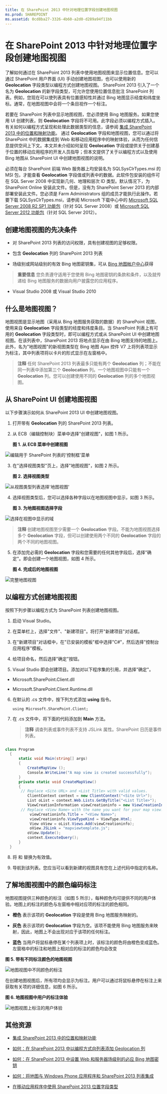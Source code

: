 ```yaml
---
title: 在 SharePoint 2013 中针对地理位置字段创建地图视图
ms.prod: SHAREPOINT
ms.assetid: 0cd8ba27-3326-4b60-a2d0-d289a94f11bb
---
```



# 在 SharePoint 2013 中针对地理位置字段创建地图视图
了解如何通过在 SharePoint 2013 列表中使用地图视图来显示位置信息。您可以通过 SharePoint 用户界面 (UI) 手动创建地图视图，也可以使用新的 **Geolocation** 字段类型以编程方式创建地图视图。
SharePoint 2013 引入了一个名为 **Geolocation** 的新字段类型，可允许您使用位置信息批注 SharePoint 列表。例如，您现在可以使列表具有位置感知性并通过 Bing 地图显示经度和纬度坐标。通常，在地图视图中会将一个条目视作一个标注。
  
    
    

若要在 SharePoint 列表中显示地图视图，您必须使用 Bing 地图服务。如果您使用 UI 创建列表，则 **Geolocation** 字段将不可用。此字段必须以编程方式插入。有关如何以编程方式呈现和处理此数据类型的信息，请参阅 [集成 SharePoint 2013 中的位置和映射功能](integrating-location-and-map-functionality-in-sharepoint-2013.md)。
通过 **Geolocation** 字段和地图视图，您可以通过将 SharePoint 中的数据集成到 Web 和移动应用程序中的映射体验，从而为任何信息提供空间上下文。本文并未介绍如何呈现 **Geolocation** 字段或提供关于创建基于位置的移动应用程序的开发人员指导；但本文提供了关于以编程方式以及使用 Bing 地图从 SharePoint UI 中创建地图视图的说明。
  
    
    

必须在每台 SharePoint 前端 Web 服务器上均安装名为 SQLSysClrTypes.msi 的 MSI 包，才能查看 **Geolocation** 字段值或列表中的数据。此软件包安装的组件可在 SQL Server 2008 中实现新几何、地理和层次 ID 类型。默认情况下，为 SharePoint Online 安装此文件。但是，没有为 SharePoint Server 2013 的内部部署安装此文件。您必须是 Farm Administrators 组的成员才能执行此操作。若要下载 SQLSysClrTypes.msi，请参阅 Microsoft 下载中心中的 [Microsoft SQL Server 2008 R2 SP1 功能包](http://www.microsoft.com/zh-cn/download/details.aspx?id=26728)（针对 SQL Server 2008）或  [Microsoft SQL Server 2012 功能包](http://www.microsoft.com/zh-cn/download/details.aspx?id=29065)（针对 SQL Server 2012）。
## 创建地图视图的先决条件
<a name="SP15CreatingMapViews_Preqs"> </a>


- 对 SharePoint 2013 列表的访问权限，具有创建视图的足够权限。
    
  
- 包含 **Geolocation** 列的 SharePoint 2013 列表
    
  
- 场级别或网站级别的有效 Bing 地图密钥集，可从  [Bing 地图帐户中心](http://www.bingmapsportal.com/)获得
    
> **重要信息**
> 您负责遵守适用于您使用 Bing 地图密钥的条款和条件，以及就传递给 Bing 地图服务的数据向用户披露您的应用程序。 
- Visual Studio 2008 或 Visual Studio 2010
    
  

## 什么是地图视图？
<a name="SP15CreatingMapViews_AMapView"> </a>

地图视图是显示地图（采用从 Bing 地图服务获取的数据）的 SharePoint 视图，使用来自 **Geolocation** 字段类型的经度和纬度条目。当 SharePoint 列表上有可用的 **Geolocation** 字段类型时，即可以编程方式或从 SharePoint UI 中创建地图视图。在该列表中，SharePoint 2013 将地点显示在由 Bing 地图支持的地图上。此外，名为"地图视图"的新视图类型在 Bing 地图 Ajax 控件 V7 上将列表项显示为标注，其中列表项将以卡片的形式显示在左窗格中。
  
    
    

> **注释**
> 任何 SharePoint 2013 列表最多只能有两个 **Geolocation** 列；不能在同一列表中添加第三个 **Geolocation** 列。一个地图视图中只能有一个 **Geolocation** 列。您可以创建使用不同的 **Geolocation** 列的多个地图视图。
  
    
    


## 从 SharePoint UI 创建地图视图
<a name="SP15CreatingMapViews_FromSharePointUI"> </a>

以下步骤演示如何从 SharePoint 2013 UI 中创建地图视图。
  
    
    

1. 打开带有 **Geolocation** 列的 SharePoint 2013 列表。
    
  
2. 从 ECB（编辑控制块）菜单中选择"创建视图"，如图 1 所示。
    
   **图 1. 从 ECB 菜单中创建视图**

  

![编辑用于 SharePoint 列表的'控制框'菜单](images/SPCon15_CreateMapView_ECB_Menu__fig1.png)
  

  

  
3. 在"选择视图类型"页上，选择"地图视图"，如图 2 所示。
    
   **图 2. 选择视图类型**

  

![从视图类型列表选择'地图视图'](images/SPCon15_CreateMapView_ChooseViewType__fig2.png)
  

  

  
4. 选择视图类型后，您可以选择各种字段以在地图视图中显示，如图 3 所示。
    
   **图 3. 为地图视图选择字段**

  

![选择在视图中显示的域](images/SPCon15_CreateMapView_SelectFieldsForView__fig3.png)
  

    
> **注释**
> 创建地图视图至少需要一个 **Geolocation** 字段。不能为地图视图选择多个 **Geolocation** 字段，但可以创建使用两个不同的 **Geolocation** 字段的两个不同的地图视图。

5. 在添加完必需的 **Geolocation** 字段和您需要的任何其他字段后，选择"确定"。即会创建一个地图视图，如图 4 所示。
    
   **图 4. 完成后的地图视图**

  

![完整地图视图](images/SPCon15_CreateMapView_MyMapView__fig4.png)
  

  

  

## 以编程方式创建地图视图
<a name="SP15CreatingMapViews_ByProgramatically"> </a>

按照下列步骤以编程方式为 SharePoint 列表创建地图视图。
  
    
    

1. 启动 Visual Studio。
    
  
2. 在菜单栏上，选择"文件"、"新建项目"。将打开"新建项目"对话框。
    
  
3. 在"新建项目"对话框中，在"已安装的模板"框中选择"C#"，然后选择"控制台应用程序"模板。
    
  
4. 给项目命名，然后选择"确定"按钮。
    
  
5. Visual Studio 即会创建项目。添加对以下程序集的引用，并选择"确定"。
    
  - Microsoft.SharePoint.Client.dll
    
  
  - Microsoft.SharePoint.Client.Runtime.dll
    
  
6. 在默认的 .cs 文件中，按下列方式添加 **using** 指令。
    
     `using Microsoft.SharePoint.Client;`
    
  
7. 在 .cs 文件中，将下面的代码添加到 **Main** 方法。
    
    > **注释**
      > 调查列表或事件列表不支持 JSLink 属性。SharePoint 日历是事件列表。 

  ```cs
  
class Program
    {
        static void Main(string[] args)
        {
            CreateMapView ();
            Console.WriteLine("A map view is created successfully");
        }
        private static void CreateMapView()
        { 
         // Replace <Site URL> and <List Title> with valid values.
            ClientContext context = new ClientContext("<Site Url>"); 
            List oList = context.Web.Lists.GetByTitle("<List Title>");
            ViewCreationInformation viewCreationinfo = new ViewCreationInformation();
         // Replace <View Name> with the name you want for your map view.
             viewCreationinfo.Title = "<View Name>";
             viewCreationinfo.ViewTypeKind = ViewType.Html;
             View oView = oList.Views.Add(viewCreationinfo);
             oView.JSLink = "mapviewtemplate.js";
            oView.Update();
            context.ExecuteQuery();
        } 
    }
  ```

8. 将  _<Site Url>_ 和 _<List Title>_ 替换为有效值。
    
  
9. 导航到该列表。您应当可以看到新建的视图具有您在上述代码中指定的名称。
    
  

## 了解地图视图中的颜色编码标注
<a name="SP15CreatingMapViews_ColorCode"> </a>

地图视图提供三种颜色的标注（如图 5 所示），每种颜色均可提供不同的用户体验。地图上的标注的颜色与左窗格中相对应项的标注的颜色相同。
  
    
    

- **橙色** 表示该项的 **Geolocation** 字段是使用 Bing 地图服务映射的。
    
  
- **灰色** 表示该项的 **Geolocation** 字段为空。该项不能使用 Bing 地图服务来映射，因此，地图上不会出现对应于该项的任何标注。
    
  
- **蓝色** 当用户将鼠标悬停在某个列表项上时，该标注的颜色将由橙色变成蓝色。左窗格中的标注和地图上相对应的标注的颜色均会改变
    
  

**图 5. 带有不同标注颜色的地图视图**

  
    
    

  
    
    
![地图视图中不同颜色的标注](images/SPCon15_CreateMapView_DifferentPushPinsOnMapView__fig5.png)
  
    
    
在创建地图视图后，所有项均会显示为标注。用户可以通过将鼠标悬停在标注上来获取有关项的详细信息，如图 6 所示。
  
    
    

**图 6. 地图视图中用户的标注体验**

  
    
    

  
    
    
![地图视图上标注的用户体验](images/SPCon15_CreateMapView_PushPinsOnMapView__fig6.png)
  
    
    

  
    
    

  
    
    

## 其他资源
<a name="SP15CreatingMapViews_AdditionalResources"> </a>


-  [集成 SharePoint 2013 中的位置和映射功能](integrating-location-and-map-functionality-in-sharepoint-2013.md)
    
  
-  [如何：在 SharePoint 2013 中以编程方式向列表添加 Geolocation 列](how-to-add-a-geolocation-column-to-a-list-programmatically-in-sharepoint-2013.md)
    
  
-  [如何：在 SharePoint 2013 中设置 Web 和服务器场级别的必应 Bing 地图密钥](how-to-set-the-bing-maps-key-at-the-web-and-farm-level-in-sharepoint-2013.md)
    
  
-  [如何：将地图与 Windows Phone 应用程序和 SharePoint 2013 列表集成](how-to-integrate-maps-with-windows-phone-apps-and-sharepoint-2013-lists.md)
    
  
-  [在移动应用程序中使用 SharePoint 2013 位置字段类型](http://technet.microsoft.com/zh-cn/library/fp161355%28office.15%29.aspx)
    
  

